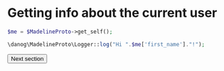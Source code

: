# Getting info about the current user

```php
$me = $MadelineProto->get_self();

\danog\MadelineProto\Logger::log("Hi ".$me['first_name']."!");
```

<button href="https://docs.madelineproto.xyz/docs/EXCEPTIONS.html">Next section</button>